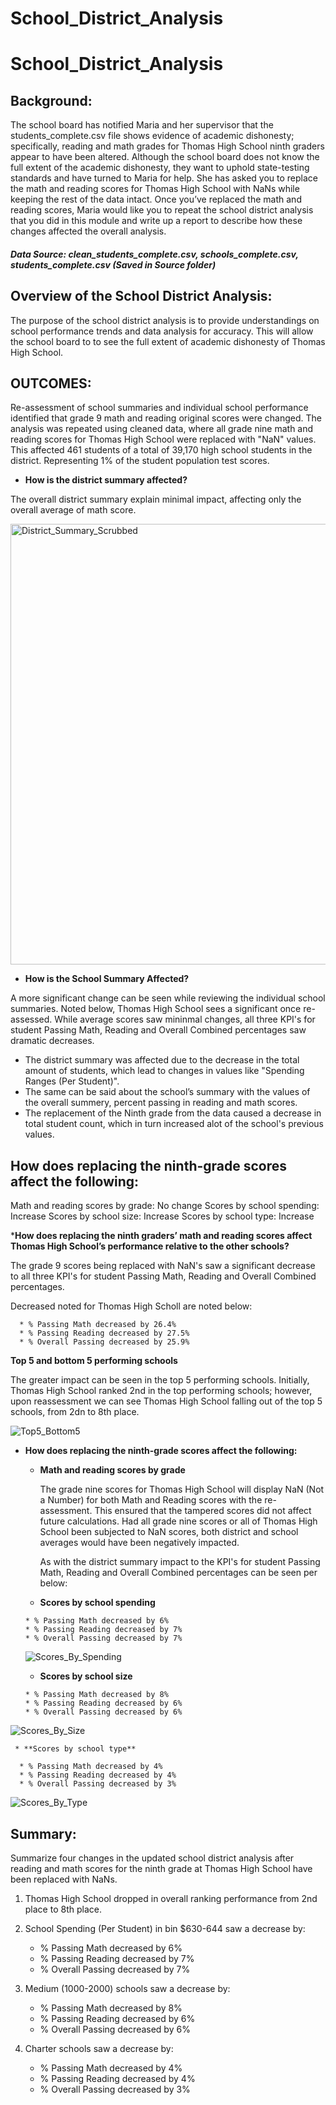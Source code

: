 # School_District_Analysis
# **School_District_Analysis**

## **Background:**

The school board has notified Maria and her supervisor that the students_complete.csv file shows evidence of academic dishonesty; specifically, reading and math grades for Thomas High School ninth graders appear to have been altered. Although the school board does not know the full extent of the academic dishonesty, they want to uphold state-testing standards and have turned to Maria for help. She has asked you to replace the math and reading scores for Thomas High School with NaNs while keeping the rest of the data intact. Once you’ve replaced the math and reading scores, Maria would like you to repeat the school district analysis that you did in this module and write up a report to describe how these changes affected the overall analysis.

##### Data Source: clean_students_complete.csv, schools_complete.csv, students_complete.csv (Saved in Source folder)

## **Overview of the School District Analysis:**

The purpose of the school district analysis is to provide understandings on school performance trends and data analysis for accuracy. This will allow the school board to to see the full extent of academic dishonesty of Thomas High School.

## **OUTCOMES:**

Re-assessment of school summaries and individual school performance identified that grade 9 math and reading original scores were changed. The analysis was repeated using cleaned data, where all grade nine math and reading scores for Thomas High School were replaced with "NaN" values.  This affected 461 students of a total of 39,170 high school students in the district. Representing 1% of the student population test scores.


* **How is the district summary affected?**

 The overall district summary explain minimal impact, affecting only the overall average of math score.
 
  <img width="705" alt="District_Summary_Scrubbed" src="https://user-images.githubusercontent.com/89538802/134528624-bc9d17c2-a820-42e5-b825-332fcb0b8603.PNG">
  
 * **How is the School Summary Affected?**

 A more significant change can be seen while reviewing the individual school summaries.  Noted below, Thomas High School sees a significant once re-assessed.  While average scores saw mininmal changes, all three KPI's for student Passing Math, Reading and Overall Combined percentages saw dramatic decreases.
 
- The district summary was affected due to the decrease in the total amount of students, which lead to changes in values like "Spending Ranges (Per Student)".
- The same can be said about the school’s summary with the values of the overall summery, percent passing in reading and math scores.
- The replacement of the Ninth grade from the data caused a decrease in total student count, which in turn increased alot of the school's previous values.

## How does replacing the ninth-grade scores affect the following:

Math and reading scores by grade: No change
Scores by school spending: Increase
Scores by school size: Increase
Scores by school type: Increase
  
***How does replacing the ninth graders’ math and reading scores affect Thomas High School’s performance relative to the other schools?**

 The grade 9 scores being replaced with NaN's saw a significant decrease to all three KPI's for student Passing Math, Reading and Overall Combined percentages.
 
 Decreased noted for Thomas High Scholl are noted below:
 
      * % Passing Math decreased by 26.4%
      * % Passing Reading decreased by 27.5%
      * % Overall Passing decreased by 25.9%
      
 **Top 5 and bottom 5 performing schools**
 
 The greater impact can be seen in the top 5 performing schools.  Initially, Thomas High School ranked 2nd in the top performing schools; however, upon reassessment we can see Thomas High School falling out of the top 5 schools, from 2dn to 8th place.
 
![Top5_Bottom5](https://user-images.githubusercontent.com/89538802/134688731-95e8e0b2-fd86-45e1-b7ca-9363db73444e.PNG)

* **How does replacing the ninth-grade scores affect the following:**

     * **Math and reading scores by grade**
   
       The grade nine scores for Thomas High School will display NaN (Not a Number) for both Math and Reading scores with the re-assessment.  This ensured
       that the tampered scores did not affect future calculations.  Had all grade nine scores or all of Thomas High School been subjected to NaN scores,
       both district and school averages would have been negatively impacted.
       
       As with the district summary impact to the KPI's for student Passing Math, Reading and Overall Combined percentages can be seen per below:
       
     * **Scores by school spending**
   
      * % Passing Math decreased by 6%
      * % Passing Reading decreased by 7%
      * % Overall Passing decreased by 7%
 
     ![Scores_By_Spending](https://user-images.githubusercontent.com/89538802/134687928-c469fd5f-6758-40bd-aec2-2f0aaa76e661.png)
     
     * **Scores by school size**

      * % Passing Math decreased by 8%
      * % Passing Reading decreased by 6%
      * % Overall Passing decreased by 6%
 
![Scores_By_Size](https://user-images.githubusercontent.com/89538802/134689485-20e0b7d8-df47-481e-b854-9db7e350e862.png)

     * **Scores by school type**
     
      * % Passing Math decreased by 4%
      * % Passing Reading decreased by 4%
      * % Overall Passing decreased by 3%
      
![Scores_By_Type](https://user-images.githubusercontent.com/89538802/134690305-2cd896c0-7b6c-4439-ad31-4ba1040885fb.png)

## **Summary:**

Summarize four changes in the updated school district analysis after reading and math scores for the ninth grade at Thomas High School have been replaced with NaNs.

1. Thomas High School dropped in overall ranking performance from 2nd place to 8th place.

2. School Spending (Per Student) in bin $630-644 saw a decrease by:
     
      * % Passing Math decreased by 6%
      * % Passing Reading decreased by 7%
      * % Overall Passing decreased by 7%
  
3. Medium (1000-2000) schools saw a decrease by:

      * % Passing Math decreased by 8%
      * % Passing Reading decreased by 6%
      * % Overall Passing decreased by 6%
 
4. Charter schools saw a decrease by:

      * % Passing Math decreased by 4%
      * % Passing Reading decreased by 4%
      * % Overall Passing decreased by 3%
